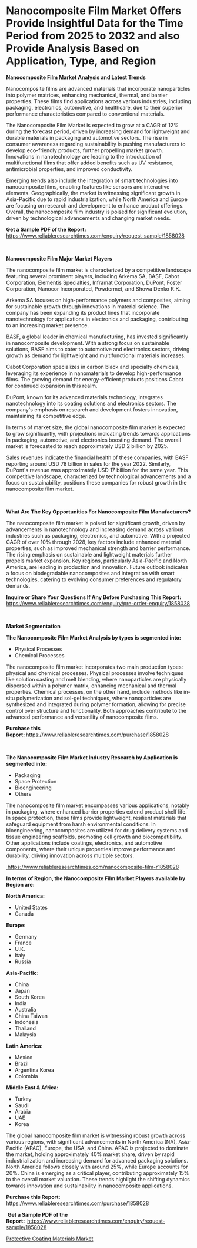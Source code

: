 <p><h1>Nanocomposite Film Market Offers Provide Insightful Data for the Time Period from 2025 to 2032 and also Provide Analysis Based on Application, Type, and Region</h1></p><p><strong>Nanocomposite Film Market Analysis and Latest Trends</strong></p>
<p><p>Nanocomposite films are advanced materials that incorporate nanoparticles into polymer matrices, enhancing mechanical, thermal, and barrier properties. These films find applications across various industries, including packaging, electronics, automotive, and healthcare, due to their superior performance characteristics compared to conventional materials.</p><p>The Nanocomposite Film Market is expected to grow at a CAGR of 12% during the forecast period, driven by increasing demand for lightweight and durable materials in packaging and automotive sectors. The rise in consumer awareness regarding sustainability is pushing manufacturers to develop eco-friendly products, further propelling market growth. Innovations in nanotechnology are leading to the introduction of multifunctional films that offer added benefits such as UV resistance, antimicrobial properties, and improved conductivity.</p><p>Emerging trends also include the integration of smart technologies into nanocomposite films, enabling features like sensors and interactive elements. Geographically, the market is witnessing significant growth in Asia-Pacific due to rapid industrialization, while North America and Europe are focusing on research and development to enhance product offerings. Overall, the nanocomposite film industry is poised for significant evolution, driven by technological advancements and changing market needs.</p></p>
<p><strong>Get a Sample PDF of the Report:&nbsp;</strong> <a href="https://www.reliableresearchtimes.com/enquiry/request-sample/1858028?utm_campaign=2627&utm_medium=2&utm_source=Github&utm_content=ia&utm_term=02042025&utm_id=nanocomposite-film">https://www.reliableresearchtimes.com/enquiry/request-sample/1858028</a></p>
<p>&nbsp;</p>
<p><strong>Nanocomposite Film Major Market Players</strong></p>
<p><p>The nanocomposite film market is characterized by a competitive landscape featuring several prominent players, including Arkema SA, BASF, Cabot Corporation, Elementis Specialties, Inframat Corporation, DuPont, Foster Corporation, Nanocor Incorporated, Powdermet, and Showa Denko K.K. </p><p>Arkema SA focuses on high-performance polymers and composites, aiming for sustainable growth through innovations in material science. The company has been expanding its product lines that incorporate nanotechnology for applications in electronics and packaging, contributing to an increasing market presence. </p><p>BASF, a global leader in chemical manufacturing, has invested significantly in nanocomposite development. With a strong focus on sustainable solutions, BASF aims to cater to automotive and electronics sectors, driving growth as demand for lightweight and multifunctional materials increases.</p><p>Cabot Corporation specializes in carbon black and specialty chemicals, leveraging its experience in nanomaterials to develop high-performance films. The growing demand for energy-efficient products positions Cabot for continued expansion in this realm.</p><p>DuPont, known for its advanced materials technology, integrates nanotechnology into its coating solutions and electronics sectors. The company's emphasis on research and development fosters innovation, maintaining its competitive edge.</p><p>In terms of market size, the global nanocomposite film market is expected to grow significantly, with projections indicating trends towards applications in packaging, automotive, and electronics boosting demand. The overall market is forecasted to reach approximately USD 2 billion by 2025.</p><p>Sales revenues indicate the financial health of these companies, with BASF reporting around USD 78 billion in sales for the year 2022. Similarly, DuPont's revenue was approximately USD 17 billion for the same year. This competitive landscape, characterized by technological advancements and a focus on sustainability, positions these companies for robust growth in the nanocomposite film market.</p></p>
<p>&nbsp;</p>
<p><strong>What Are The Key Opportunities For Nanocomposite Film Manufacturers?</strong></p>
<p><p>The nanocomposite film market is poised for significant growth, driven by advancements in nanotechnology and increasing demand across various industries such as packaging, electronics, and automotive. With a projected CAGR of over 10% through 2028, key factors include enhanced material properties, such as improved mechanical strength and barrier performance. The rising emphasis on sustainable and lightweight materials further propels market expansion. Key regions, particularly Asia-Pacific and North America, are leading in production and innovation. Future outlook indicates a focus on biodegradable nanocomposites and integration with smart technologies, catering to evolving consumer preferences and regulatory demands.</p></p>
<p><strong>Inquire or Share Your Questions If Any Before Purchasing This Report:</strong> <a href="https://www.reliableresearchtimes.com/enquiry/pre-order-enquiry/1858028?utm_campaign=2627&utm_medium=2&utm_source=Github&utm_content=ia&utm_term=02042025&utm_id=nanocomposite-film">https://www.reliableresearchtimes.com/enquiry/pre-order-enquiry/1858028</a></p>
<p>&nbsp;</p>
<p><strong>Market Segmentation</strong></p>
<p><strong>The Nanocomposite Film Market Analysis by types is segmented into:</strong></p>
<p><ul><li>Physical Processes</li><li>Chemical Processes</li></ul></p>
<p><p>The nanocomposite film market incorporates two main production types: physical and chemical processes. Physical processes involve techniques like solution casting and melt blending, where nanoparticles are physically dispersed within a polymer matrix, enhancing mechanical and thermal properties. Chemical processes, on the other hand, include methods like in-situ polymerization and sol-gel techniques, where nanoparticles are synthesized and integrated during polymer formation, allowing for precise control over structure and functionality. Both approaches contribute to the advanced performance and versatility of nanocomposite films.</p></p>
<p><strong>Purchase this Report:&nbsp;</strong><a href="https://www.reliableresearchtimes.com/purchase/1858028?utm_campaign=2627&utm_medium=2&utm_source=Github&utm_content=ia&utm_term=02042025&utm_id=nanocomposite-film">https://www.reliableresearchtimes.com/purchase/1858028</a></p>
<p>&nbsp;</p>
<p><strong>The Nanocomposite Film Market Industry Research by Application is segmented into:</strong></p>
<p><ul><li>Packaging</li><li>Space Protection</li><li>Bioengineering</li><li>Others</li></ul></p>
<p><p>The nanocomposite film market encompasses various applications, notably in packaging, where enhanced barrier properties extend product shelf life. In space protection, these films provide lightweight, resilient materials that safeguard equipment from harsh environmental conditions. In bioengineering, nanocomposites are utilized for drug delivery systems and tissue engineering scaffolds, promoting cell growth and biocompatibility. Other applications include coatings, electronics, and automotive components, where their unique properties improve performance and durability, driving innovation across multiple sectors.</p></p>
<p><a href="https://www.reliableresearchtimes.com/nanocomposite-film-r1858028?utm_campaign=2627&utm_medium=2&utm_source=Github&utm_content=ia&utm_term=02042025&utm_id=nanocomposite-film">&nbsp;https://www.reliableresearchtimes.com/nanocomposite-film-r1858028</a></p>
<p><strong>In terms of Region, the Nanocomposite Film Market Players available by Region are:</strong></p>
<p>
    <p> <strong> North America: </strong>
        <ul>
            <li>United States</li>
            <li>Canada</li>
        </ul>
        </p> 
    <p> <strong> Europe: </strong>
        <ul>
            <li>Germany</li>
            <li>France</li>
            <li>U.K.</li>
            <li>Italy</li>
            <li>Russia</li>
        </ul>
        </p> 
    <p> <strong> Asia-Pacific: </strong>
        <ul>
            <li>China</li>
            <li>Japan</li>
            <li>South Korea</li>
            <li>India</li>
            <li>Australia</li>
            <li>China Taiwan</li>
            <li>Indonesia</li>
            <li>Thailand</li>
            <li>Malaysia</li>
        </ul>
        </p> 
    <p> <strong> Latin America: </strong>
        <ul>
            <li>Mexico</li>
            <li>Brazil</li>
            <li>Argentina Korea</li>
            <li>Colombia</li>
        </ul>
        </p> 
    <p> <strong> Middle East & Africa: </strong>
        <ul>
            <li>Turkey</li>
            <li>Saudi</li>
            <li>Arabia</li>
            <li>UAE</li>
            <li>Korea</li>
        </ul>
    </p>
    </p>
<p><p>The global nanocomposite film market is witnessing robust growth across various regions, with significant advancements in North America (NA), Asia-Pacific (APAC), Europe, the USA, and China. APAC is projected to dominate the market, holding approximately 40% market share, driven by rapid industrialization and increasing demand for advanced packaging solutions. North America follows closely with around 25%, while Europe accounts for 20%. China is emerging as a critical player, contributing approximately 15% to the overall market valuation. These trends highlight the shifting dynamics towards innovation and sustainability in nanocomposite applications.</p></p>
<p><strong>Purchase this Report: </strong><a href="https://www.reliableresearchtimes.com/purchase/1858028?utm_campaign=2627&utm_medium=2&utm_source=Github&utm_content=ia&utm_term=02042025&utm_id=nanocomposite-film">https://www.reliableresearchtimes.com/purchase/1858028</a></p>
<p>&nbsp;<strong>Get a Sample PDF of the Report:&nbsp;&nbsp;</strong><a href="https://www.reliableresearchtimes.com/enquiry/request-sample/1858028?utm_campaign=2627&utm_medium=2&utm_source=Github&utm_content=ia&utm_term=02042025&utm_id=nanocomposite-film">https://www.reliableresearchtimes.com/enquiry/request-sample/1858028</a></p>
<p><strong></strong></p>
<p><p><a href="https://github.com/sherikacas30/Market-Research-Report-List-1/blob/main/protective-coating-materials-market.md?utm_campaign=2627&utm_medium=2&utm_source=Github&utm_content=ia&utm_term=02042025&utm_id=nanocomposite-film">Protective Coating Materials Market</a></p></p>